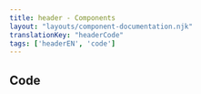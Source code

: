 ```yaml
---
title: header - Components
layout: "layouts/component-documentation.njk"
translationKey: "headerCode"
tags: ['headerEN', 'code']
---
```


## Code